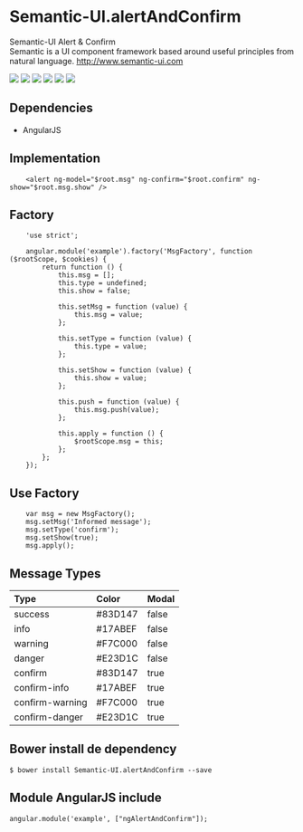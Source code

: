 # Semantic-UI.alertAndConfirm
Semantic-UI Alert &amp; Confirm
<br>Semantic is a UI component framework based around useful principles from natural language. http://www.semantic-ui.com

<p>
  <a href="https://gitter.im/miamarti/Semantic-UI.alertAndConfirm" target="_blank"><img src="https://img.shields.io/gitter/room/nwjs/nw.js.svg"></a>
  <img src="https://img.shields.io/badge/SemanticUI.alertAndConfirm-release-green.svg">
  <img src="https://img.shields.io/badge/version-1.0.1-blue.svg">
  <img src="https://img.shields.io/github/license/mashape/apistatus.svg">
  <a href="https://github.com/miamarti/Semantic-UI.alertAndConfirm/tarball/master"><img src="https://img.shields.io/github/downloads/atom/atom/latest/total.svg"></a>
  <img src="https://img.shields.io/bower/v/bootstrap.svg">
</p>

## Dependencies
* AngularJS

## Implementation
```
    <alert ng-model="$root.msg" ng-confirm="$root.confirm" ng-show="$root.msg.show" />
```

## Factory
```
    'use strict';
    
    angular.module('example').factory('MsgFactory', function ($rootScope, $cookies) {
        return function () {
            this.msg = [];
            this.type = undefined;
            this.show = false;
    
            this.setMsg = function (value) {
                this.msg = value;
            };
    
            this.setType = function (value) {
                this.type = value;
            };
    
            this.setShow = function (value) {
                this.show = value;
            };
    
            this.push = function (value) {
                this.msg.push(value);
            };
    
            this.apply = function () {
                $rootScope.msg = this;
            };
        };
    });
```

## Use Factory
```
    var msg = new MsgFactory();
    msg.setMsg('Informed message');
    msg.setType('confirm');
    msg.setShow(true);
    msg.apply();
```

## Message Types
| Type | Color | Modal |
|:-----|:------|:------|
| success | #83D147 | false |
| info | #17ABEF | false |
| warning | #F7C000 | false |
| danger | #E23D1C | false |
| confirm | #83D147 | true |
| confirm-info | #17ABEF | true |
| confirm-warning | #F7C000 | true |
| confirm-danger | #E23D1C | true |

## Bower install de dependency
```
$ bower install Semantic-UI.alertAndConfirm --save
```

## Module AngularJS include
```
angular.module('example', ["ngAlertAndConfirm"]);
```
